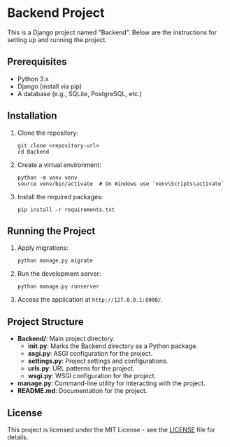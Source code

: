# Backend Project

This is a Django project named "Backend". Below are the instructions for setting up and running the project.

## Prerequisites

- Python 3.x
- Django (install via pip)
- A database (e.g., SQLite, PostgreSQL, etc.)

## Installation

1. Clone the repository:
   ```
   git clone <repository-url>
   cd Backend
   ```

2. Create a virtual environment:
   ```
   python -m venv venv
   source venv/bin/activate  # On Windows use `venv\Scripts\activate`
   ```

3. Install the required packages:
   ```
   pip install -r requirements.txt
   ```

## Running the Project

1. Apply migrations:
   ```
   python manage.py migrate
   ```

2. Run the development server:
   ```
   python manage.py runserver
   ```

3. Access the application at `http://127.0.0.1:8000/`.

## Project Structure

- **Backend/**: Main project directory.
  - **__init__.py**: Marks the Backend directory as a Python package.
  - **asgi.py**: ASGI configuration for the project.
  - **settings.py**: Project settings and configurations.
  - **urls.py**: URL patterns for the project.
  - **wsgi.py**: WSGI configuration for the project.
- **manage.py**: Command-line utility for interacting with the project.
- **README.md**: Documentation for the project.

## License

This project is licensed under the MIT License - see the [LICENSE](LICENSE) file for details.